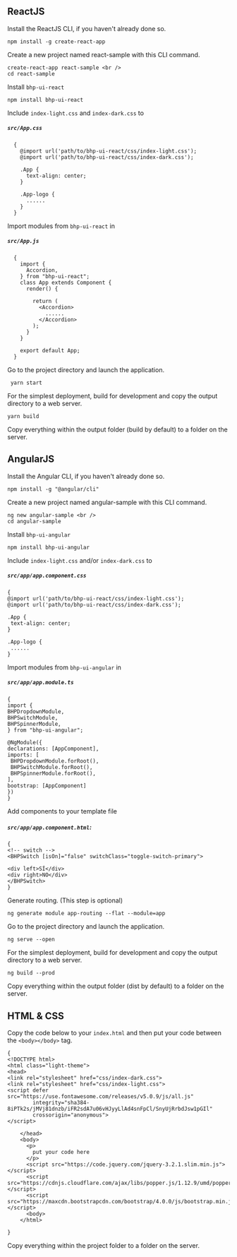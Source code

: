## ReactJS

Install the ReactJS CLI, if you haven't already done so.

```
npm install -g create-react-app
```

Create a new project named react-sample with this CLI
command.

```
create-react-app react-sample <br />
cd react-sample
```

Install `bhp-ui-react`

```
npm install bhp-ui-react
```

Include `index-light.css` and `index-dark.css` to

##### `src/App.css`

```
  {
    @import url('path/to/bhp-ui-react/css/index-light.css');
    @import url('path/to/bhp-ui-react/css/index-dark.css');

    .App {
      text-align: center;
    }

    .App-logo {
      ......
    }
  }
```

Import modules from `bhp-ui-react` in

##### `src/App.js`

```
  {
    import {
      Accordion,
    } from "bhp-ui-react";
    class App extends Component {
      render() {

        return (
          <Accordion>
            ......
          </Accordion>
        );
      }
    }

    export default App;
  }
```

Go to the project directory and launch the application.

```
 yarn start
```

For the simplest deployment, build for development and copy
the output directory to a web server.

```
yarn build
```

Copy everything within the output folder (build by default) to
a folder on the server.

## AngularJS

Install the Angular CLI, if you haven't already done so.

```
npm install -g "@angular/cli"
```

Create a new project named angular-sample with this CLI
command.

```
ng new angular-sample <br />
cd angular-sample
```

Install `bhp-ui-angular`

```
npm install bhp-ui-angular
```

Include `index-light.css` and/or `index-dark.css` to

##### `src/app/app.component.css`

```
{
@import url('path/to/bhp-ui-react/css/index-light.css');
@import url('path/to/bhp-ui-react/css/index-dark.css');

.App {
 text-align: center;
}

.App-logo {
 ......
}
```

Import modules from `bhp-ui-angular` in

##### `src/app/app.module.ts`

```
{
import {
BHPDropdownModule,
BHPSwitchModule,
BHPSpinnerModule,
} from "bhp-ui-angular";

@NgModule({
declarations: [AppComponent],
imports: [
 BHPDropdownModule.forRoot(),
 BHPSwitchModule.forRoot(),
 BHPSpinnerModule.forRoot(),
],
bootstrap: [AppComponent]
})
}
```

Add components to your template file

##### `src/app/app.component.html`:

```
{
<!-- switch -->
<BHPSwitch [isOn]="false" switchClass="toggle-switch-primary">

<div left>SÍ</div>
<div right>NO</div>
</BHPSwitch>
}
```

Generate routing. (This step is optional)

```
ng generate module app-routing --flat --module=app
```

Go to the project directory and launch the application.

```
ng serve --open
```

For the simplest deployment, build for development and copy
the output directory to a web server.

```
ng build --prod
```

Copy everything within the output folder (dist by default) to
a folder on the server.

## HTML & CSS

Copy the code below to your `index.html` and then put your code between the `<body></body>` tag.

```
{
<!DOCTYPE html>
<html class="light-theme">
<head>
<link rel="stylesheet" href="css/index-dark.css">
<link rel="stylesheet" href="css/index-light.css">
<script defer src="https://use.fontawesome.com/releases/v5.0.9/js/all.js"
        integrity="sha384-8iPTk2s/jMVj81dnzb/iFR2sdA7u06vHJyyLlAd4snFpCl/SnyUjRrbdJsw1pGIl"
        crossorigin="anonymous">
</script>

    </head>
    <body>
      <p>
        put your code here
      </p>
      <script src="https://code.jquery.com/jquery-3.2.1.slim.min.js"></script>
      <script src="https://cdnjs.cloudflare.com/ajax/libs/popper.js/1.12.9/umd/popper.min.js"></script>
      <script src="https://maxcdn.bootstrapcdn.com/bootstrap/4.0.0/js/bootstrap.min.js"></script>
      <body>
    </html>

}
```

Copy everything within the project folder to a folder on the server.

